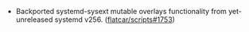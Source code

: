 - Backported systemd-sysext mutable overlays functionality from yet-unreleased systemd v256. ([flatcar/scripts#1753](https://github.com/flatcar/scripts/pull/1753))
